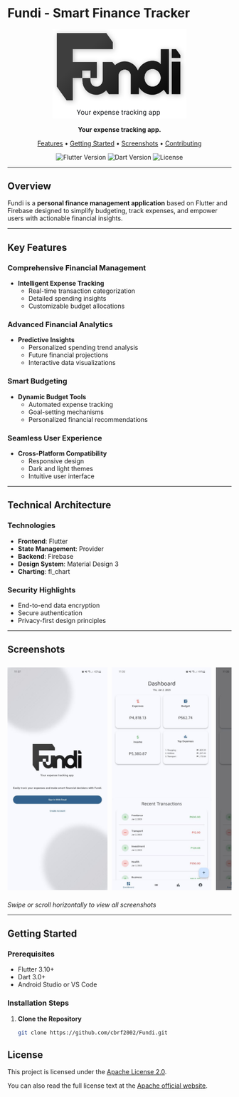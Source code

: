# Fundi - Smart Finance Tracker

<div align="center">
  <picture>
    <source media="(prefers-color-scheme: dark)" srcset="lib/assets/logo/logoDark.svg" width="300">
    <source media="(prefers-color-scheme: light)" srcset="lib/assets/logo/logoLight.svg" width="300">
    <img alt="Fundi Logo" src="lib/assets/logo/logoLight.svg" width="300">
  </picture>

  <p align="center">
    <strong>Your expense tracking app.</strong>
  </p>

  <p align="center">
    <a href="#-features">Features</a> •
    <a href="#-getting-started">Getting Started</a> •
    <a href="#-screenshots">Screenshots</a> •
    <a href="#-contributing">Contributing</a>
  </p>

  <p align="center">
    <img alt="Flutter Version" src="https://img.shields.io/badge/Flutter-3.10+-blue?logo=flutter">
    <img alt="Dart Version" src="https://img.shields.io/badge/Dart-3.0+-orange?logo=dart">
    <img alt="License" src="https://img.shields.io/badge/License-Apache%202.0-green">
  </p>
</div>

---

## Overview

Fundi is a **personal finance management application** based on Flutter and Firebase designed to simplify budgeting, track expenses, and empower users with actionable financial insights.

---

## Key Features

### Comprehensive Financial Management
- **Intelligent Expense Tracking**
  - Real-time transaction categorization
  - Detailed spending insights
  - Customizable budget allocations

### Advanced Financial Analytics
- **Predictive Insights**
  - Personalized spending trend analysis
  - Future financial projections
  - Interactive data visualizations

### Smart Budgeting
- **Dynamic Budget Tools**
  - Automated expense tracking
  - Goal-setting mechanisms
  - Personalized financial recommendations

### Seamless User Experience
- **Cross-Platform Compatibility**
  - Responsive design
  - Dark and light themes
  - Intuitive user interface

---

## Technical Architecture

### Technologies
- **Frontend**: Flutter
- **State Management**: Provider
- **Backend**: Firebase
- **Design System**: Material Design 3
- **Charting**: fl_chart

### Security Highlights
- End-to-end data encryption
- Secure authentication
- Privacy-first design principles

---

## Screenshots

<div style="display: flex; overflow-x: auto; white-space: nowrap; gap: 10px; padding: 10px 0;">
  <img src="assets/screenshots/S1.jpg" alt="Screenshot 1" style="height: 500px; object-fit: contain;">
  <img src="assets/screenshots/S2.jpg" alt="Screenshot 2" style="height: 500px; object-fit: contain;">
  <img src="assets/screenshots/S3.jpg" alt="Screenshot 3" style="height: 500px; object-fit: contain;">
  <img src="assets/screenshots/S4.jpg" alt="Screenshot 4" style="height: 500px; object-fit: contain;">
  <img src="assets/screenshots/S5.jpg" alt="Screenshot 5" style="height: 500px; object-fit: contain;">
  <img src="assets/screenshots/S6.jpg" alt="Screenshot 6" style="height: 500px; object-fit: contain;">
  <img src="assets/screenshots/S7.jpg" alt="Screenshot 7" style="height: 500px; object-fit: contain;">
</div>

*Swipe or scroll horizontally to view all screenshots*

---

## Getting Started

### Prerequisites
- Flutter 3.10+
- Dart 3.0+
- Android Studio or VS Code

### Installation Steps
1. **Clone the Repository**
   ```bash
   git clone https://github.com/cbrf2002/Fundi.git

## License

This project is licensed under the [Apache License 2.0](LICENSE). 

You can also read the full license text at the [Apache official website](https://www.apache.org/licenses/LICENSE-2.0).